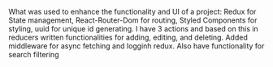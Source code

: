 What was used to enhance the functionality and UI of a project: Redux for State management, React-Router-Dom for routing, Styled Components for styling, uuid for unique id generating. 
I have 3 actions and based on this in reducers written functionalities for adding, editing, and deleting. Added middleware for async fetching and logginh redux. Also have functionality for search filtering

